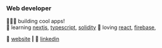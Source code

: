 
### Web developer

👨🏼‍💻 building cool apps!  
🧠 learning [nextjs][next], [typescript][typescript], [solidity][solidity] 
💜 loving [react][react], [firebase][firebase],   

🏡 [website][website] **|** 
👔 [linkedin][linkedin]


[react]: http://reactjs.org
[firebase]: https://firebase.google.com
[next]: https://nextjs.org
[solidity]: https://github.com/ethereum/solidity
[typescript]: https://www.typescriptlang.org
[website]: https://suspicious-noyce-d853fc.netlify.app
[linkedin]: https://linkedin.com/in/lorenzosyku